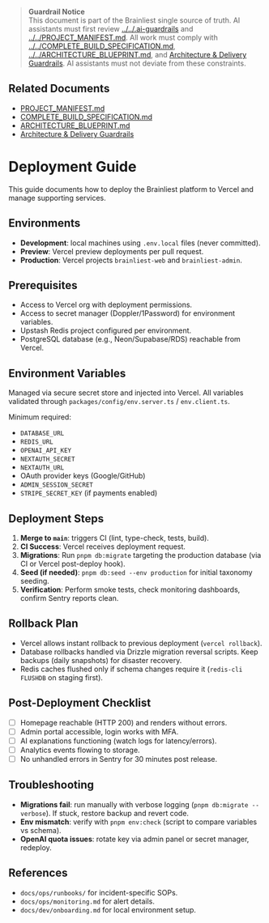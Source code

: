 > **Guardrail Notice**  
> This document is part of the Brainliest single source of truth. AI assistants must first review [../../.ai-guardrails](../../.ai-guardrails) and [../../PROJECT_MANIFEST.md](../../PROJECT_MANIFEST.md). All work must comply with [../../COMPLETE_BUILD_SPECIFICATION.md](../../COMPLETE_BUILD_SPECIFICATION.md), [../../ARCHITECTURE_BLUEPRINT.md](../../ARCHITECTURE_BLUEPRINT.md), and [Architecture & Delivery Guardrails](../architecture/guardrails.md). AI assistants must not deviate from these constraints.

## Related Documents
- [PROJECT_MANIFEST.md](../../PROJECT_MANIFEST.md)
- [COMPLETE_BUILD_SPECIFICATION.md](../../COMPLETE_BUILD_SPECIFICATION.md)
- [ARCHITECTURE_BLUEPRINT.md](../../ARCHITECTURE_BLUEPRINT.md)
- [Architecture & Delivery Guardrails](../architecture/guardrails.md)

# Deployment Guide

This guide documents how to deploy the Brainliest platform to Vercel and manage supporting services.

## Environments

- **Development**: local machines using `.env.local` files (never committed).
- **Preview**: Vercel preview deployments per pull request.
- **Production**: Vercel projects `brainliest-web` and `brainliest-admin`.

## Prerequisites

- Access to Vercel org with deployment permissions.
- Access to secret manager (Doppler/1Password) for environment variables.
- Upstash Redis project configured per environment.
- PostgreSQL database (e.g., Neon/Supabase/RDS) reachable from Vercel.

## Environment Variables

Managed via secure secret store and injected into Vercel. All variables validated through `packages/config/env.server.ts` / `env.client.ts`.

Minimum required:
- `DATABASE_URL`
- `REDIS_URL`
- `OPENAI_API_KEY`
- `NEXTAUTH_SECRET`
- `NEXTAUTH_URL`
- OAuth provider keys (Google/GitHub)
- `ADMIN_SESSION_SECRET`
- `STRIPE_SECRET_KEY` (if payments enabled)

## Deployment Steps

1. **Merge to `main`**: triggers CI (lint, type-check, tests, build).
2. **CI Success**: Vercel receives deployment request.
3. **Migrations**: Run `pnpm db:migrate` targeting the production database (via CI or Vercel post-deploy hook).
4. **Seed (if needed)**: `pnpm db:seed --env production` for initial taxonomy seeding.
5. **Verification**: Perform smoke tests, check monitoring dashboards, confirm Sentry reports clean.

## Rollback Plan

- Vercel allows instant rollback to previous deployment (`vercel rollback`).
- Database rollbacks handled via Drizzle migration reversal scripts. Keep backups (daily snapshots) for disaster recovery.
- Redis caches flushed only if schema changes require it (`redis-cli FLUSHDB` on staging first).

## Post-Deployment Checklist

- [ ] Homepage reachable (HTTP 200) and renders without errors.
- [ ] Admin portal accessible, login works with MFA.
- [ ] AI explanations functioning (watch logs for latency/errors).
- [ ] Analytics events flowing to storage.
- [ ] No unhandled errors in Sentry for 30 minutes post release.

## Troubleshooting

- **Migrations fail**: run manually with verbose logging (`pnpm db:migrate --verbose`). If stuck, restore backup and revert code.
- **Env mismatch**: verify with `pnpm env:check` (script to compare variables vs schema).
- **OpenAI quota issues**: rotate key via admin panel or secret manager, redeploy.

## References

- `docs/ops/runbooks/` for incident-specific SOPs.
- `docs/ops/monitoring.md` for alert details.
- `docs/dev/onboarding.md` for local environment setup.
